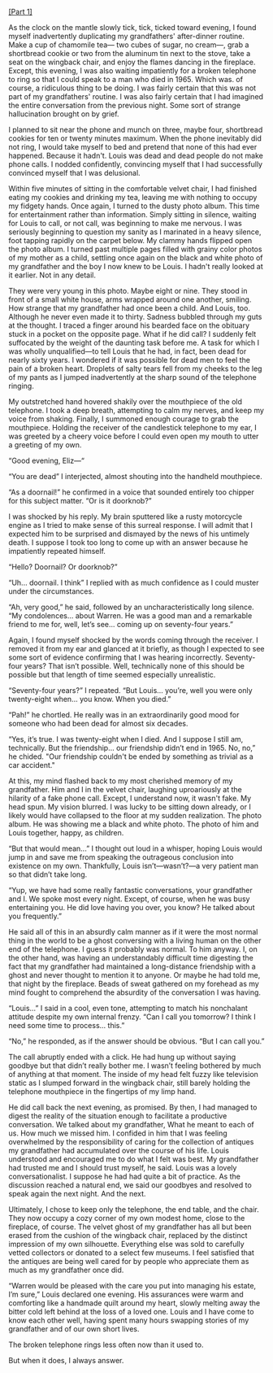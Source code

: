 [[Part 1]](https://www.reddit.com/r/nosleep/comments/uinq0m/after_my_grandfather_died_the_broken_telephone_in/?utm_source=share&utm_medium=ios_app&utm_name=iossmf)

As the clock on the mantle slowly tick, tick, ticked toward evening, I found myself inadvertently duplicating my grandfathers' after-dinner routine. Make a cup of chamomile tea— two cubes of sugar, no cream—, grab a shortbread cookie or two from the aluminum tin next to the stove, take a seat on the wingback chair, and enjoy the flames dancing in the fireplace. Except, this evening, I was also waiting impatiently for a broken telephone to ring so that I could speak to a man who died in 1965. Which was. of course, a ridiculous thing to be doing. I was fairly certain that this was not part of my grandfathers' routine. I was also fairly certain that I had imagined the entire conversation from the previous night. Some sort of strange hallucination brought on by grief. 

I planned to sit near the phone and munch on three, maybe four, shortbread cookies for ten or twenty minutes maximum. When the phone inevitably did not ring, I would take myself to bed and pretend that none of this had ever happened. Because it hadn't. Louis was dead and dead people do not make phone calls. I nodded confidently, convincing myself that I had successfully convinced myself that I was delusional. 

Within five minutes of sitting in the comfortable velvet chair, I had finished eating my cookies and drinking my tea, leaving me with nothing to occupy my fidgety hands. Once again, I turned to the dusty photo album. This time for entertainment rather than information. Simply sitting in silence, waiting for Louis to call, or not call, was beginning to make me nervous. I was seriously beginning to question my sanity as I marinated in a heavy silence, foot tapping rapidly on the carpet below. My clammy hands flipped open the photo album. I turned past multiple pages filled with grainy color photos of my mother as a child, settling once again on the black and white photo of my grandfather and the boy I now knew to be Louis. I hadn't really looked at it earlier. Not in any detail. 

They were very young in this photo. Maybe eight or nine. They stood in front of a small white house, arms wrapped around one another, smiling. How strange that my grandfather had once been a child. And Louis, too. Although he never even made it to thirty. Sadness bubbled through my guts at the thought. I traced a finger around his bearded face on the obituary stuck in a pocket on the opposite page. What if he did call? I suddenly felt suffocated by the weight of the daunting task before me. A task for which I was wholly unqualified—to tell Louis that he had, in fact, been dead for nearly sixty years. I wondered if it was possible for dead men to feel the pain of a broken heart. Droplets of salty tears fell from my cheeks to the leg of my pants as I jumped inadvertently at the sharp sound of the telephone ringing. 

My outstretched hand hovered shakily over the mouthpiece of the old telephone. I took a deep breath, attempting to calm my nerves, and keep my voice from shaking. Finally, I summoned enough courage to grab the mouthpiece. Holding the receiver of the candlestick telephone to my ear, I was greeted by a cheery voice before I could even open my mouth to utter a greeting of my own. 

“Good evening, Eliz—“

“You are dead” I interjected, almost shouting into the handheld mouthpiece.

“As a doornail!” he confirmed in a voice that sounded entirely too chipper for this subject matter. “Or is it doorknob?” 

I was shocked by his reply. My brain sputtered like a rusty motorcycle engine as I tried to make sense of this surreal response. I will admit that I expected him to be surprised and dismayed by the news of his untimely death. I suppose I took too long to come up with an answer because he impatiently repeated himself.

“Hello? Doornail? Or doorknob?”

“Uh... doornail. I think” I replied with as much confidence as I could muster under the circumstances.

“Ah, very good,” he said, followed by an uncharacteristically long silence. “My condolences... about Warren. He was a good man and a remarkable friend to me for, well, let’s see... coming up on seventy-four years.”

Again, I found myself shocked by the words coming through the receiver. I removed it from my ear and glanced at it briefly, as though I expected to see some sort of evidence confirming that I was hearing incorrectly. Seventy-four years? That isn’t possible. Well, technically none of this should be possible but that length of time seemed especially unrealistic.

“Seventy-four years?” I repeated. “But Louis... you’re, well you were only twenty-eight when... you know. When you died.”

“Pah!” he chortled. He really was in an extraordinarily good mood for someone who had been dead for almost six decades.

 “Yes, it’s true. I was twenty-eight when I died. And I suppose I still am, technically. But the friendship... our friendship didn’t end in 1965. No, no,” he chided. "Our friendship couldn't be ended by something as trivial as a car accident."

At this, my mind flashed back to my most cherished memory of my grandfather. Him and I in the velvet chair, laughing uproariously at the hilarity of a fake phone call. Except, I understand now, it wasn't fake. My head spun. My vision blurred. I was lucky to be sitting down already, or I likely would have collapsed to the floor at my sudden realization. The photo album. He was showing me a black and white photo. The photo of him and Louis together, happy, as children. 

“But that would mean...” I thought out loud in a whisper, hoping Louis would jump in and save me from speaking the outrageous conclusion into existence on my own.  Thankfully, Louis isn’t—wasn’t?—a very patient man so that didn’t take long.

“Yup, we have had some really fantastic conversations, your grandfather and I. We spoke most every night. Except, of course, when he was busy entertaining you. He did love having you over, you know? He talked about you frequently.” 

He said all of this in an absurdly calm manner as if it were the most normal thing in the world to be a ghost conversing with a living human on the other end of the telephone. I guess it probably was normal. To him anyway. I, on the other hand, was having an understandably difficult time digesting the fact that my grandfather had maintained a long-distance friendship with a ghost and never thought to mention it to anyone. Or maybe he had told me, that night by the fireplace. Beads of sweat gathered on my forehead as my mind fought to comprehend the absurdity of the conversation I was having. 

“Louis...” I said in a cool, even tone, attempting to match his nonchalant attitude despite my own internal frenzy. “Can I call you tomorrow? I think I need some time to process... this.”

“No,” he responded, as if the answer should be obvious. “But I can call you.” 

The call abruptly ended with a click. He had hung up without saying goodbye but that didn’t really bother me. I wasn’t feeling bothered by much of anything at that moment. The inside of my head felt fuzzy like television static as I slumped forward in the wingback chair, still barely holding the telephone mouthpiece in the fingertips of my limp hand.

He did call back the next evening, as promised. By then, I had managed to digest the reality of the situation enough to facilitate a productive conversation. We talked about my grandfather, What he meant to each of us. How much we missed him. I confided in him that I was feeling overwhelmed by the responsibility of caring for the collection of antiques my grandfather had accumulated over the course of his life. Louis understood and encouraged me to do what I felt was best. My grandfather had trusted me and I should trust myself, he said. Louis was a lovely conversationalist. I suppose he had had quite a bit of practice. As the discussion reached a natural end, we said our goodbyes and resolved to speak again the next night. And the next. 

Ultimately, I chose to keep only the telephone, the end table, and the chair. They now occupy a cozy corner of my own modest home, close to the fireplace, of course. The velvet ghost of my grandfather has all but been erased from the cushion of the wingback chair, replaced by the distinct impression of my own silhouette. Everything else was sold to carefully vetted collectors or donated to a select few museums. I feel satisfied that the antiques are being well cared for by people who appreciate them as much as my grandfather once did. 

“Warren would be pleased with the care you put into managing his estate, I’m sure,” Louis declared one evening. His assurances were warm and comforting like a handmade quilt around my heart, slowly melting away the bitter cold left behind at the loss of a loved one. Louis and I have come to know each other well, having spent many hours swapping stories of my grandfather and of our own short lives. 

The broken telephone rings less often now than it used to. 

But when it does, I always answer.